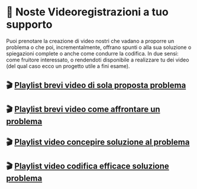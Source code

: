 # 🎥 Noste Videoregistrazioni a tuo supporto

Puoi prenotare la creazione di video nostri che vadano a proporre un problema o che poi, incrementalmente, offrano spunti o alla sua soluzione o spiegazioni complete o anche come condurre la codifica.
In due sensi: come fruitore interessato, o rendendoti disponibile a realizzare tu dei video (del qual caso ecco un progetto utile a fini esame).

## 🎬 [Playlist brevi video di sola proposta problema](https://www.youtube.com/playlist?list=PLZ6q66pQKGuIGktHAWiVK39apgvPlzFAP)

## 🎬 [Playlist brevi video come affrontare un problema](https://www.youtube.com/playlist?list=PLZ6q66pQKGuLonz_Q3It9SGtLPGLnKpyV)

## 🎬 [Playlist video concepire soluzione al problema](https://youtube.com/playlist?list=PLZ6q66pQKGuJTZ4XZxQFCNAcy639TH-S3&si=TFU96Nr4AJ2q-0pL)

## 🎬 [Playlist video codifica efficace soluzione problema](https://www.youtube.com/playlist?list=PLZ6q66pQKGuK1Sqjk6oZsWq_Bg7QPy5dj)

<!---
## 🎬 Videoregistrazioni di proposta problema
- [l'antica mappa](https://univr.cloud.panopto.eu/Panopto/Pages/Viewer.aspx?id=94a99a1d-d1f0-4225-a335-ad0500d87793)
- [Matita](https://univr.cloud.panopto.eu/Panopto/Pages/Viewer.aspx?id=e8fefb35-9028-4fdc-9fec-ad0400b6fa69)
- [i 7 ponti di Eulero](https://univr.cloud.panopto.eu/Panopto/Pages/Viewer.aspx?id=6d1b4e70-a882-4480-ab42-ad0400bef34d)
- [la dieta di Poldo](https://univr.cloud.panopto.eu/Panopto/Pages/Viewer.aspx?id=14e98cd2-2f8b-40ca-9aeb-ad0301717d4c)
- [la torre di Hanoi](https://univr.cloud.panopto.eu/Panopto/Pages/Viewer.aspx?id=c6e4e2d1-d063-4dd2-9367-ad03013bc1eb)
- [Tecla e l'ape Maia](https://univr.cloud.panopto.eu/Panopto/Pages/Viewer.aspx?id=d5d8217f-e81c-48fe-857d-ad03010b77e6)
- [Triangolo](https://univr.cloud.panopto.eu/Panopto/Pages/Viewer.aspx?id=c9cbea40-6e75-4f9d-8519-ad030106f6a7)
- [Virus Sequencing](https://univr.cloud.panopto.eu/Panopto/Pages/Viewer.aspx?id=bf8eed50-d440-4c53-9793-ad0300f91600)


## 🎬 Videoregistrazioni con soluzioni problema
- [Mappa Antica](https://univr.cloud.panopto.eu/Panopto/Pages/Viewer.aspx?id=2c9c4bbe-dbf0-4916-8f4d-ad05010d5b10)

-->


